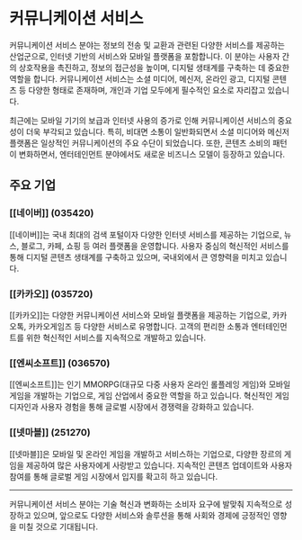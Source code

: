 # 커뮤니케이션 서비스

커뮤니케이션 서비스 분야는 정보의 전송 및 교환과 관련된 다양한 서비스를 제공하는 산업군으로, 인터넷 기반의 서비스와 모바일 플랫폼을 포함합니다. 이 분야는 사용자 간의 상호작용을 촉진하고, 정보의 접근성을 높이며, 디지털 생태계를 구축하는 데 중요한 역할을 합니다. 커뮤니케이션 서비스는 소셜 미디어, 메신저, 온라인 광고, 디지털 콘텐츠 등 다양한 형태로 존재하며, 개인과 기업 모두에게 필수적인 요소로 자리잡고 있습니다.

최근에는 모바일 기기의 보급과 인터넷 사용의 증가로 인해 커뮤니케이션 서비스의 중요성이 더욱 부각되고 있습니다. 특히, 비대면 소통이 일반화되면서 소셜 미디어와 메신저 플랫폼은 일상적인 커뮤니케이션의 주요 수단이 되었습니다. 또한, 콘텐츠 소비의 패턴이 변화하면서, 엔터테인먼트 분야에서도 새로운 비즈니스 모델이 등장하고 있습니다.

## 주요 기업

### [[네이버]] (035420)
[[네이버]]는 국내 최대의 검색 포털이자 다양한 인터넷 서비스를 제공하는 기업으로, 뉴스, 블로그, 카페, 쇼핑 등 여러 플랫폼을 운영합니다. 사용자 중심의 혁신적인 서비스를 통해 디지털 콘텐츠 생태계를 구축하고 있으며, 국내외에서 큰 영향력을 미치고 있습니다.

### [[카카오]] (035720)
[[카카오]]는 다양한 커뮤니케이션 서비스와 모바일 플랫폼을 제공하는 기업으로, 카카오톡, 카카오게임즈 등 다양한 서비스로 유명합니다. 고객의 편리한 소통과 엔터테인먼트를 위한 혁신적인 서비스를 지속적으로 개발하고 있습니다.

### [[엔씨소프트]] (036570)
[[엔씨소프트]]는 인기 MMORPG(대규모 다중 사용자 온라인 롤플레잉 게임)와 모바일 게임을 개발하는 기업으로, 게임 산업에서 중요한 역할을 하고 있습니다. 혁신적인 게임 디자인과 사용자 경험을 통해 글로벌 시장에서 경쟁력을 강화하고 있습니다.

### [[넷마블]] (251270)
[[넷마블]]은 모바일 및 온라인 게임을 개발하고 서비스하는 기업으로, 다양한 장르의 게임을 제공하여 많은 사용자에게 사랑받고 있습니다. 지속적인 콘텐츠 업데이트와 사용자 참여를 통해 글로벌 게임 시장에서 입지를 확고히 하고 있습니다.

---

커뮤니케이션 서비스 분야는 기술 혁신과 변화하는 소비자 요구에 발맞춰 지속적으로 성장하고 있으며, 앞으로도 다양한 서비스와 솔루션을 통해 사회와 경제에 긍정적인 영향을 미칠 것으로 기대됩니다.